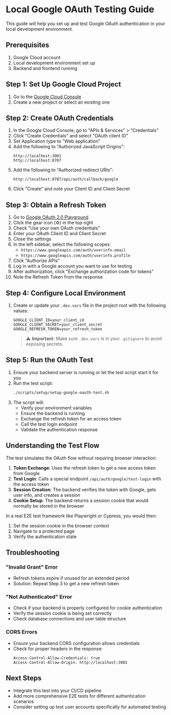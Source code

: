 # Local Google OAuth Testing Guide

This guide will help you set up and test Google OAuth authentication in your local development environment.

## Prerequisites

1. Google Cloud account
2. Local development environment set up
3. Backend and frontend running

## Step 1: Set Up Google Cloud Project

1. Go to the [Google Cloud Console](https://console.cloud.google.com/)
2. Create a new project or select an existing one

## Step 2: Create OAuth Credentials

1. In the Google Cloud Console, go to "APIs & Services" > "Credentials"
2. Click "Create Credentials" and select "OAuth client ID"
3. Set Application type to "Web application"
4. Add the following to "Authorized JavaScript Origins":
   ```
   http://localhost:3001
   http://localhost:8787
   ```
5. Add the following to "Authorized redirect URIs":
   ```
   http://localhost:8787/api/auth/callback/google
   ```
6. Click "Create" and note your Client ID and Client Secret

## Step 3: Obtain a Refresh Token

1. Go to [Google OAuth 2.0 Playground](https://developers.google.com/oauthplayground/)
2. Click the gear icon (⚙️) in the top right
3. Check "Use your own OAuth credentials"
4. Enter your OAuth Client ID and Client Secret
5. Close the settings
6. In the left sidebar, select the following scopes:
   - `https://www.googleapis.com/auth/userinfo.email`
   - `https://www.googleapis.com/auth/userinfo.profile`
7. Click "Authorize APIs"
8. Log in with a Google account you want to use for testing
9. After authorization, click "Exchange authorization code for tokens"
10. Note the Refresh Token from the response

## Step 4: Configure Local Environment

1. Create or update your `.dev.vars` file in the project root with the following values:

   ```
   GOOGLE_CLIENT_ID=your_client_id
   GOOGLE_CLIENT_SECRET=your_client_secret
   GOOGLE_REFRESH_TOKEN=your_refresh_token
   ```

   > ⚠️ **Important**: Make sure `.dev.vars` is in your `.gitignore` to avoid exposing secrets.

## Step 5: Run the OAuth Test

1. Ensure your backend server is running or let the test script start it for you
2. Run the test script:
   ```bash
   ./scripts/setup/setup-google-oauth-test.sh
   ```
3. The script will:
   - Verify your environment variables
   - Ensure the backend is running
   - Exchange the refresh token for an access token
   - Call the test login endpoint
   - Validate the authentication response

## Understanding the Test Flow

The test simulates the OAuth flow without requiring browser interaction:

1. **Token Exchange**: Uses the refresh token to get a new access token from Google
2. **Test Login**: Calls a special endpoint `/api/auth/google/test-login` with the access token
3. **Session Creation**: The backend verifies the token with Google, gets user info, and creates a session
4. **Cookie Setup**: The backend returns a session cookie that would normally be stored in the browser

In a real E2E test framework like Playwright or Cypress, you would then:

1. Set the session cookie in the browser context
2. Navigate to a protected page
3. Verify the authentication state

## Troubleshooting

### "Invalid Grant" Error

- Refresh tokens expire if unused for an extended period
- Solution: Repeat Step 3 to get a new refresh token

### "Not Authenticated" Error

- Check if your backend is properly configured for cookie authentication
- Verify the session cookie is being set correctly
- Check database connections and user table structure

### CORS Errors

- Ensure your backend CORS configuration allows credentials
- Check for proper headers in the response:
  ```
  Access-Control-Allow-Credentials: true
  Access-Control-Allow-Origin: http://localhost:3001
  ```

## Next Steps

- Integrate this test into your CI/CD pipeline
- Add more comprehensive E2E tests for different authentication scenarios
- Consider setting up test user accounts specifically for automated testing

